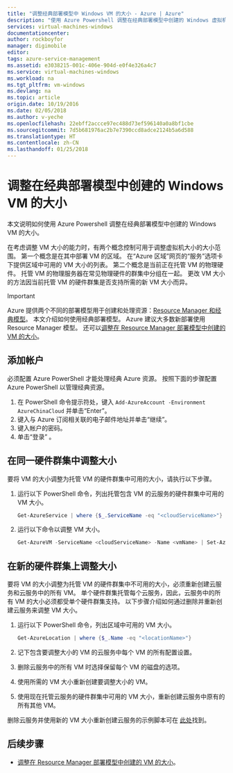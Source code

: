```yaml
---
title: "调整经典部署模型中 Windows VM 的大小 - Azure | Azure"
description: "使用 Azure Powershell 调整在经典部署模型中创建的 Windows 虚拟机的大小。"
services: virtual-machines-windows
documentationcenter: 
author: rockboyfor
manager: digimobile
editor: 
tags: azure-service-management
ms.assetid: e3038215-001c-406e-904d-e0f4e326a4c7
ms.service: virtual-machines-windows
ms.workload: na
ms.tgt_pltfrm: vm-windows
ms.devlang: na
ms.topic: article
origin.date: 10/19/2016
ms.date: 02/05/2018
ms.author: v-yeche
ms.openlocfilehash: 22ebff2accce97ec488d73ef596140a0a8bf1cbe
ms.sourcegitcommit: 7d5b681976ac2b7e7390ccd8adce2124b5a6d588
ms.translationtype: HT
ms.contentlocale: zh-CN
ms.lasthandoff: 01/25/2018
---
```

# <a name="resize-a-windows-vm-created-in-the-classic-deployment-model"></a>调整在经典部署模型中创建的 Windows VM 的大小
本文说明如何使用 Azure Powershell 调整在经典部署模型中创建的 Windows VM 的大小。

在考虑调整 VM 大小的能力时，有两个概念控制可用于调整虚拟机大小的大小范围。 第一个概念是在其中部署 VM 的区域。 在“Azure 区域”网页的“服务”选项卡下提供区域中可用的 VM 大小的列表。 第二个概念是当前正在托管 VM 的物理硬件。 托管 VM 的物理服务器在常见物理硬件的群集中分组在一起。 更改 VM 大小的方法因当前托管 VM 的硬件群集是否支持所需的新 VM 大小而异。

> [!IMPORTANT] 
> Azure 提供两个不同的部署模型用于创建和处理资源：[Resource Manager 和经典模型](../../../resource-manager-deployment-model.md)。 本文介绍如何使用经典部署模型。 Azure 建议大多数新部署使用 Resource Manager 模型。 还可以[调整在 Resource Manager 部署模型中创建的 VM 的大小](../resize-vm.md?toc=%2fvirtual-machines%2fwindows%2ftoc.json)。

## <a name="add-your-account"></a>添加帐户
必须配置 Azure PowerShell 才能处理经典 Azure 资源。 按照下面的步骤配置 Azure PowerShell 以管理经典资源。

1. 在 PowerShell 命令提示符处，键入 `Add-AzureAccount -Environment AzureChinaCloud` 并单击“Enter”。 
2. 键入与 Azure 订阅相关联的电子邮件地址并单击“继续”。 
3. 键入帐户的密码。 
4. 单击“登录” 。 

## <a name="resize-in-the-same-hardware-cluster"></a>在同一硬件群集中调整大小
要将 VM 的大小调整为托管 VM 的硬件群集中可用的大小，请执行以下步骤。

1. 运行以下 PowerShell 命令，列出托管包含 VM 的云服务的硬件群集中可用的 VM 大小。

    ```powershell
    Get-AzureService | where {$_.ServiceName -eq "<cloudServiceName>"}
    ```
2. 运行以下命令以调整 VM 大小。

    ```powershell
    Get-AzureVM -ServiceName <cloudServiceName> -Name <vmName> | Set-AzureVMSize -InstanceSize <newVMSize> | Update-AzureVM
    ```

## <a name="resize-on-a-new-hardware-cluster"></a>在新的硬件群集上调整大小
要将 VM 的大小调整为托管 VM 的硬件群集中不可用的大小，必须重新创建云服务和云服务中的所有 VM。 单个硬件群集托管每个云服务，因此，云服务中的所有 VM 的大小必须都受单个硬件群集支持。 以下步骤介绍如何通过删除并重新创建云服务来调整 VM 大小。

1. 运行以下 PowerShell 命令，列出区域中可用的 VM 大小。 

    ```powershell
    Get-AzureLocation | where {$_.Name -eq "<locationName>"}
    ```
2. 记下包含要调整大小的 VM 的云服务中每个 VM 的所有配置设置。 
3. 删除云服务中的所有 VM 时选择保留每个 VM 的磁盘的选项。
4. 使用所需的 VM 大小重新创建要调整大小的 VM。
5. 使用现在托管云服务的硬件群集中可用的 VM 大小，重新创建云服务中原有的所有其他 VM。

删除云服务并使用新的 VM 大小重新创建云服务的示例脚本可在 [此处](https://github.com/Azure/azure-vm-scripts)找到。 

## <a name="next-steps"></a>后续步骤
* [调整在 Resource Manager 部署模型中创建的 VM 的大小](../resize-vm.md?toc=%2fvirtual-machines%2fwindows%2ftoc.json)。

<!-- Update_Description: update meta properties, rename the article -->
<!--ms.date: 01/29/2018-->